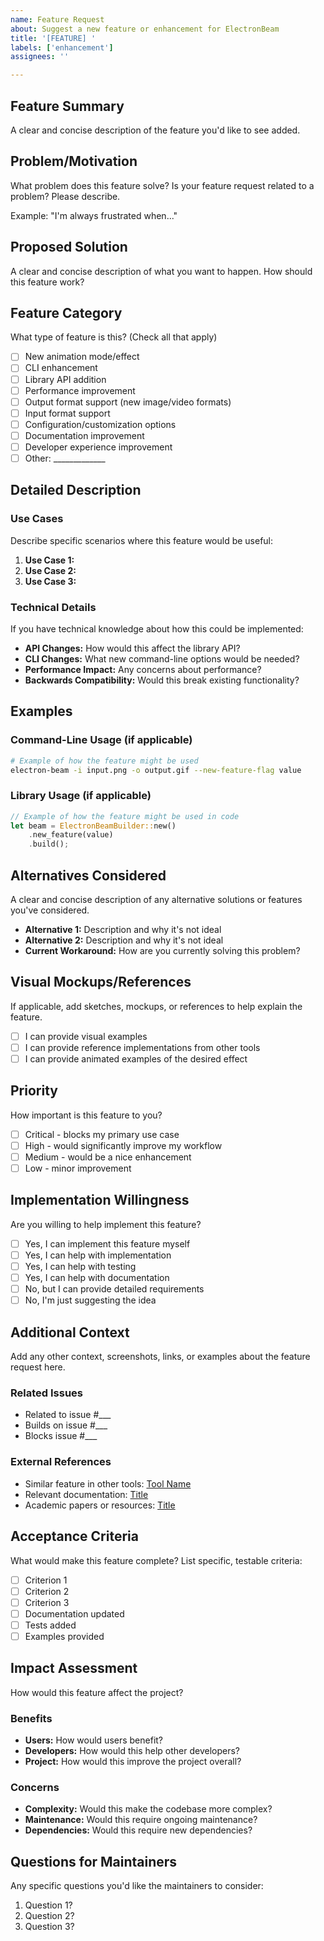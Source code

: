 ```yaml
---
name: Feature Request
about: Suggest a new feature or enhancement for ElectronBeam
title: '[FEATURE] '
labels: ['enhancement']
assignees: ''

---
```


## Feature Summary

A clear and concise description of the feature you'd like to see added.

## Problem/Motivation

What problem does this feature solve? Is your feature request related to a problem? Please describe.

Example: "I'm always frustrated when..."

## Proposed Solution

A clear and concise description of what you want to happen. How should this feature work?

## Feature Category

What type of feature is this? (Check all that apply)

- [ ] New animation mode/effect
- [ ] CLI enhancement
- [ ] Library API addition
- [ ] Performance improvement
- [ ] Output format support (new image/video formats)
- [ ] Input format support
- [ ] Configuration/customization options
- [ ] Documentation improvement
- [ ] Developer experience improvement
- [ ] Other: _____________

## Detailed Description

### Use Cases

Describe specific scenarios where this feature would be useful:

1. **Use Case 1:** 
2. **Use Case 2:** 
3. **Use Case 3:** 

### Technical Details

If you have technical knowledge about how this could be implemented:

- **API Changes:** How would this affect the library API?
- **CLI Changes:** What new command-line options would be needed?
- **Performance Impact:** Any concerns about performance?
- **Backwards Compatibility:** Would this break existing functionality?

## Examples

### Command-Line Usage (if applicable)

```bash
# Example of how the feature might be used
electron-beam -i input.png -o output.gif --new-feature-flag value
```

### Library Usage (if applicable)

```rust
// Example of how the feature might be used in code
let beam = ElectronBeamBuilder::new()
    .new_feature(value)
    .build();
```

## Alternatives Considered

A clear and concise description of any alternative solutions or features you've considered.

- **Alternative 1:** Description and why it's not ideal
- **Alternative 2:** Description and why it's not ideal
- **Current Workaround:** How are you currently solving this problem?

## Visual Mockups/References

If applicable, add sketches, mockups, or references to help explain the feature.

- [ ] I can provide visual examples
- [ ] I can provide reference implementations from other tools
- [ ] I can provide animated examples of the desired effect

## Priority

How important is this feature to you?

- [ ] Critical - blocks my primary use case
- [ ] High - would significantly improve my workflow
- [ ] Medium - would be a nice enhancement
- [ ] Low - minor improvement

## Implementation Willingness

Are you willing to help implement this feature?

- [ ] Yes, I can implement this feature myself
- [ ] Yes, I can help with implementation
- [ ] Yes, I can help with testing
- [ ] Yes, I can help with documentation
- [ ] No, but I can provide detailed requirements
- [ ] No, I'm just suggesting the idea

## Additional Context

Add any other context, screenshots, links, or examples about the feature request here.

### Related Issues

- Related to issue #___
- Builds on issue #___
- Blocks issue #___

### External References

- Similar feature in other tools: [Tool Name](URL)
- Relevant documentation: [Title](URL)
- Academic papers or resources: [Title](URL)

## Acceptance Criteria

What would make this feature complete? List specific, testable criteria:

- [ ] Criterion 1
- [ ] Criterion 2  
- [ ] Criterion 3
- [ ] Documentation updated
- [ ] Tests added
- [ ] Examples provided

## Impact Assessment

How would this feature affect the project?

### Benefits
- **Users:** How would users benefit?
- **Developers:** How would this help other developers?
- **Project:** How would this improve the project overall?

### Concerns
- **Complexity:** Would this make the codebase more complex?
- **Maintenance:** Would this require ongoing maintenance?
- **Dependencies:** Would this require new dependencies?

## Questions for Maintainers

Any specific questions you'd like the maintainers to consider:

1. Question 1?
2. Question 2?
3. Question 3?